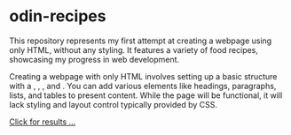 # odin-recipes

This repository represents my first attempt at creating a webpage using only HTML, without any styling. It features a variety of food recipes, showcasing my progress in web development.

Creating a webpage with only HTML involves setting up a basic structure with a <!DOCTYPE html>, <html>, <head>, and <body>. You can add various elements like headings, paragraphs, lists, and tables to present content. While the page will be functional, it will lack styling and layout control typically provided by CSS.

<a href="https://niylii.github.io/odin-recipes/" >Click for results ...</a>
